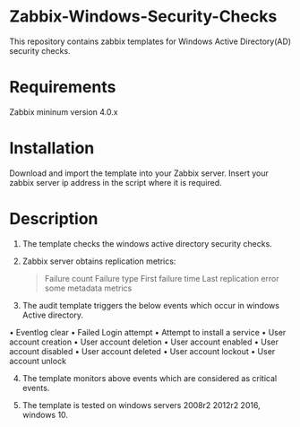 # Zabbix-Windows-Security-Checks

This repository contains zabbix templates for Windows Active Directory(AD) security checks.

# Requirements
Zabbix mininum version 4.0.x

# Installation
Download and import the template into your Zabbix server. Insert your zabbix server ip address in the script where it is required.

# Description

1) The template checks the windows active directory security checks.

2) Zabbix server obtains replication metrics:

    > Failure count
    > Failure type
    > First failure time
    > Last replication error
    > some metadata metrics
   
3) The audit template triggers the below events which occur in windows Active directory.

•	Eventlog clear
•	Failed Login attempt
•	Attempt to install a service
•	User account creation
•	User account deletion
•	User account enabled
•	User account disabled
•	User account deleted
•	User account lockout
•	User account unlock

4) The template monitors above events which are considered as critical events.

5) The template is tested on windows servers 2008r2 2012r2 2016, windows 10.

